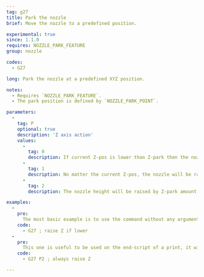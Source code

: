 ```yaml
---
tag: g27
title: Park the nozzle
brief: Move the nozzle to a predefined position.

experimental: true
since: 1.1.0
requires: NOZZLE_PARK_FEATURE
group: nozzle

codes:
  - G27

long: Park the nozzle at a predefined XYZ position.

notes:
  - Requires `NOZZLE_PARK_FEATURE`.
  - The park position is defined by `NOZZLE_PARK_POINT`.

parameters:
  -
    tag: P
    optional: true
    description: 'Z axis action'
    values:
      -
        tag: 0
        description: If current Z-pos is lower than Z-park then the nozzle will be raised to reach Z-park height
      -
        tag: 1
        description: No matter the current Z-pos, the nozzle will be raised/lowered to reach Z-park height
      -
        tag: 2
        description: The nozzle height will be raised by Z-park amount but never going over the machine's limit of `Z_MAX_POS`

examples:
  -
    pre:
      The most basic example is to use the command without any arguments, this will default to a move the the parking position and raising the Z-pos if lower than the default Z-park position.
    code:
      - G27 ; raise Z if lower
  -
    pre:
      This one is useful to be used on the end-script of a print, it will raise the Z-pos by Z-park.
    code:
      - G27 P2 ; always raise Z

---
```

